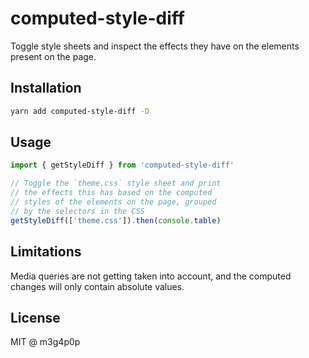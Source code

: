 # computed-style-diff

Toggle style sheets and inspect the effects they have on the elements present on the page.

## Installation

```bash
yarn add computed-style-diff -D
```

## Usage

```javascript
import { getStyleDiff } from 'computed-style-diff'

// Toggle the `theme.css` style sheet and print
// the effects this has based on the computed
// styles of the elements on the page, grouped
// by the selectors in the CSS
getStyleDiff(['theme.css']).then(console.table)
```

## Limitations

Media queries are not getting taken into account, and the computed changes will only contain absolute values.

## License

MIT @ m3g4p0p
